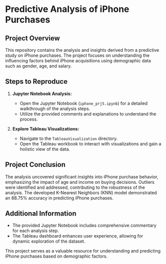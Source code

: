 # Predictive Analysis of iPhone Purchases

## Project Overview

This repository contains the analysis and insights derived from a predictive study on iPhone purchases. The project focuses on understanding the influencing factors behind iPhone acquisitions using demographic data such as gender, age, and salary.

## Steps to Reproduce

1. **Jupyter Notebook Analysis:**
   - Open the Jupyter Notebook (`iphone_prj5.ipynb`) for a detailed walkthrough of the analysis steps.
   - Utilize the provided comments and explanations to understand the process.

2. **Explore Tableau Visualizations:**
   - Navigate to the `TableauVisualization` directory.
   - Open the Tableau workbook to interact with visualizations and gain a holistic view of the data.

## Project Conclusion

The analysis uncovered significant insights into iPhone purchase behavior, emphasizing the impact of age and income on buying decisions. Outliers were identified and addressed, contributing to the robustness of the analysis. The developed K-Nearest Neighbors (KNN) model demonstrated an 88.75% accuracy in predicting iPhone purchases.

## Additional Information

- The provided Jupyter Notebook includes comprehensive commentary for each analysis step.
- The Tableau dashboard enhances user experience, allowing for dynamic exploration of the dataset.

This project serves as a valuable resource for understanding and predicting iPhone purchases based on demographic factors.
